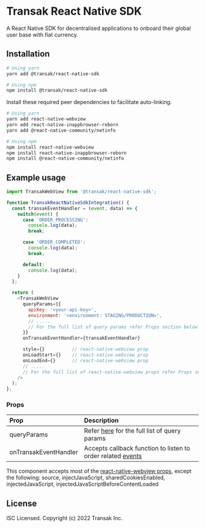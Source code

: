 # Transak React Native SDK

A React Native SDK for decentralised applications to onboard their global user base with fiat currency.

## Installation

```sh
# Using yarn
yarn add @transak/react-native-sdk

# Using npm
npm install @transak/react-native-sdk
```

Install these required peer dependencies to facilitate auto-linking.

```sh
# Using yarn
yarn add react-native-webview 
yarn add react-native-inappbrowser-reborn 
yarn add @react-native-community/netinfo

# Using npm
npm install react-native-webview 
npm install react-native-inappbrowser-reborn 
npm install @react-native-community/netinfo
```

## Example usage

```js
import TransakWebView from '@transak/react-native-sdk';

function TransakReactNativeSdkIntegration() {
  const transakEventHandler = (event, data) => {
    switch(event) {
      case 'ORDER_PROCESSING':
        console.log(data);
        break;

      case 'ORDER_COMPLETED':
        console.log(data);
        break;

      default:
        console.log(data);
    }
  };

  return (
    <TransakWebView
      queryParams={{
        apiKey: '<your-api-key>',
        environment: '<environment: STAGING/PRODUCTION>',
        // .....
        // For the full list of query params refer Props section below
      }}
      onTransakEventHandler={transakEventHandler}

      style={}          // react-native-webview prop
      onLoadStart={}    // react-native-webview prop
      onLoadEnd={}      // react-native-webview prop
      // .....
      // For the full list of react-native-webview props refer Props section below
    />
  );
};
```

### Props

| Prop                  | Description                                                                                                                                                                 |
|:----------------------|:----------------------------------------------------------------------------------------------------------------------------------------------------------------------------|
| queryParams           | Refer [here](https://www.notion.so/transak/Query-Parameters-9ec523df3b874ec58cef4fa3a906f238) for the full list of query params                                             |
| onTransakEventHandler | Accepts callback function to listen to order related [events](https://www.notion.so/transak/React-Native-c4855621543842839a2d03f3fc06df1f#795cde55bc0b4b30becaf50ac2dd59a2) |

This component accepts most of the [react-native-webview props](https://github.com/react-native-webview/react-native-webview/blob/HEAD/docs/Reference.md), except the following: source, injectJavaScript, sharedCookiesEnabled, injectedJavaScript, injectedJavaScriptBeforeContentLoaded

## License

ISC Licensed. Copyright (c) 2022 Transak Inc.
